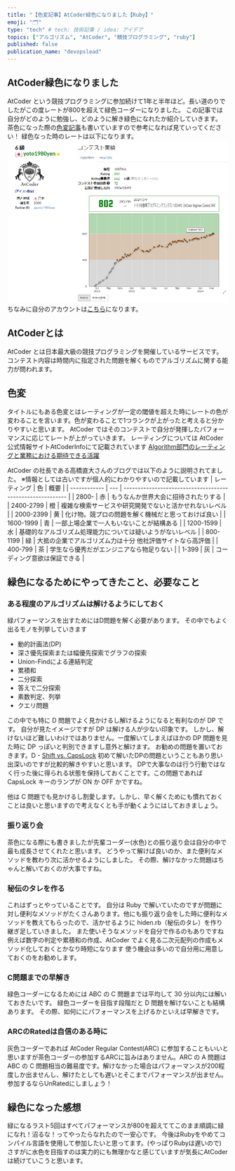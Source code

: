 ```yaml
---
title: "【色変記事】AtCoder緑色になりました【Ruby】"
emoji: "🗂"
type: "tech" # tech: 技術記事 / idea: アイデア
topics: ["アルゴリズム", "AtCoder", "競技プログラミング", "ruby"]
published: false
publication_name: "devopslead"
---
```


## AtCoder緑色になりました
AtCoder という競技プログラミングに参加続けて1年と半年ほど。長い道のりでしたがこの度レートが800を超えて緑色コーダーになりました。
この記事では自分がどのように勉強し、どのように解き緑色になれたか紹介していきます。
茶色になった際の[色変記事](https://zenn.dev/devopslead/articles/3f51f03f0feac7)も書いていますので参考になれば見ていってください！
緑色なった時のレートは以下になります。
![](/images/green_atcoder_profile.png)
ちなみに自分のアカウントは[こちら](https://atcoder.jp/users/yoto1980yen)になります。
## AtCoderとは
AtCoder とは日本最大級の競技プログラミングを開催しているサービスです。
コンテスト内容は時間内に指定された問題を解くものでアルゴリズムに関する能力が問われます。

## 色変
タイトルにもある色変とはレーティングが一定の閾値を超えた時にレートの色が変わることを言います。色が変わることで1つランクが上がったと考えると分かりやすいと思います。
AtCoder ではそのコンテストで自分が発揮したパフォーマンスに応じてレートが上がっていきます。
レーティングについては AtCoder公式情報サイトAtCoderInfoにて記載されています
[Algorithm部門のレーティングと業務における期待できる活躍](https://info.atcoder.jp/utilize/jobs/rating-business-impact)

AtCoder の社長である高橋直大さんのブログでは以下のように説明されてました。
※情報としては古いですが個人的にわかりやすいので記載しています
| レーティング | 色  | 概要                                                       |
| ------------ | --- | ---------------------------------------------------------- |
| 2800-        | 赤  | もうなんか世界大会に招待されたりする                       |
| 2400-2799    | 橙  | 複雑な検索サービスや研究開発でないと活かせれないレベル     |
| 2000-2399    | 黄  | 化け物。競プロの問題を解く機械だと思っておけば良い         |
| 1600-1999    | 青  | 一部上場企業で一人もいないことが結構ある                   |
| 1200-1599    | 水  | 基礎的なアルゴリズム処理能力については疑いようがないレベル |
| 800-1199     | 緑  | 大抵の企業でアルゴリズム力は十分 他社評価サイトなら高評価  |
| 400-799      | 茶  | 学生なら優秀だがエンジニアなら物足りない                   |
| 1-399        | 灰  | コーディング意欲は保証できる                           |

## 緑色になるためにやってきたこと、必要なこと
### ある程度のアルゴリズムは解けるようにしておく
緑パフォーマンスを出すためにはD問題を解く必要があります。
その中でもよく出るモノを列挙していきます
- 動的計画法(DP)
- 深さ優先探索または幅優先探索でグラフの探索
- Union-Findによる連結判定
- 累積和
- 二分探索
- 答えで二分探索
- 素数判定、列挙
- クエリ問題

この中でも特に D 問題でよく見かけるし解けるようになると有利なのが DP です。
自分が見たイメージですが DP は解ける人が少ない印象です。
しかし、解けないほど難しいわけではありません。一度解いてしまえばほかの DP 問題を見た時に DP っぽいと判別できますし意外と解けます。
お勧めの問題を置いておきます。D - [Shift vs. CapsLock](https://atcoder.jp/contests/abc303/tasks/abc303_d)
初めて解いたDPの問題ということもあり思い出深いのですが比較的解きやすいと思います。
DPで大事なのは行う行動ではなく行った後に得られる状態を保持しておくことです。この問題であれば CapsLock キーのランプが ON か OFF かですね。

他は C 問題でも見かけるし割愛します。しかし、早く解くためにも慣れておくことは良いと思いますので考えなくとも手が動くようにはしておきましょう。

### 振り返り会
茶色になる際にも書きましたが先輩コーダー(水色)との振り返り会は自分の中で最も成長させてくれたと思います。
どうやって解けば良いのか、また便利なメソッドを教わり次に活かせるようにしました。
その際、解けなかった問題はちゃんと解いておくのが大事ですね。

### 秘伝のタレを作る
これはずっとやっていることです。
自分は Ruby で解いていたのですが問題に対し便利なメソッドがたくさんあります。他にも振り返り会をした時に便利なメソッドを教えてもらったので、活かせるように hiden.rb（秘伝のタレ）を作り継ぎ足していきました。
また使いそうなメソッドを自分で作るのもありですね
例えば数字の判定や累積和の作成、AtCoder でよく見る二次元配列の作成もメソッド化しておくとかなり時短になります
使う機会は多いので自分用に用意しておくのをお勧めします。

### C問題までの早解き
緑色コーダーになるためには ABC の C 問題までは平均して 30 分以内には解いておきたいです。
緑色コーダーを目指す段階だと D 問題を解けないことも結構あります。
その際、如何ににパフォーマンスを上げるかといえば早解きです。

### ARCのRatedは自信のある時に
灰色コーダーであれば AtCoder Regular Contest(ARC) に参加することもいいと思いますが茶色コーダーの参加するARCに旨みはありません。ARC の A 問題は ABC の C 問題相当の難易度です。解けなかった場合はパフォーマンスが200程度しか出ませんし、解けたとしても遅いとそこまでパフォーマンスが出ません。
参加するならUnRatedにしましょう！


## 緑色になった感想
緑になるラスト5回はすべてパフォーマンスが800を超えててこのまま順調に緑になれ！沼るな！ってやったらなれたので一安心です。
今後はRubyをやめてコンパイル言語を使用して参加したいと思ってます。(やっぱりRubyは遅いので)
さすがに水色を目指すのは実力的にも無理かなと感じていますが気長にAtCoderは続けていこうと思います。